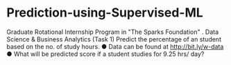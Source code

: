 # Prediction-using-Supervised-ML
Graduate Rotational Internship Program in "The Sparks Foundation" . 
Data Science & Business Analytics (Task 1)
Predict the percentage of an student based on the no. of study hours.
● Data can be found at http://bit.ly/w-data
● What will be predicted score if a student studies for 9.25 hrs/ day?
